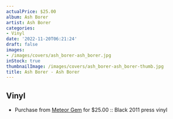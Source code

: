 ```yaml
---
actualPrice: $25.00
album: Ash Borer
artist: Ash Borer
categories:
- Vinyl
date: '2022-11-20T06:21:24'
draft: false
images:
- /images/covers/ash_borer-ash_borer.jpg
inStock: true
thumbnailImage: /images/covers/ash_borer-ash_borer-thumb.jpg
title: Ash Borer - Ash Borer
---
```


## Vinyl
* Purchase from [Meteor Gem](https://meteor-gem.com/products/used-ash-borer-ash-borer-lp) for $25.00 :: Black 2011 press vinyl
